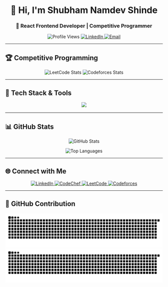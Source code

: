 
<h1 align="center">👋 Hi, I'm Shubham Namdev Shinde</h1>
<h3 align="center">🚀 React Frontend Developer | Competitive Programmer</h3>

<p align="center">
  <img src="https://komarev.com/ghpvc/?username=Techyshubhs&label=Profile%20Views&color=0e75b6&style=for-the-badge" alt="Profile Views" />
  <a href="https://www.linkedin.com/in/shubham-shinde-3a36b528a/">
    <img src="https://img.shields.io/badge/LinkedIn-0077B5?style=for-the-badge&logo=linkedin&logoColor=white" alt="LinkedIn" />
  </a>
  <a href="mailto:shindeshubham5356@gmail.com">
    <img src="https://img.shields.io/badge/Email-EA4335?style=for-the-badge&logo=gmail&logoColor=white" alt="Email" />
  </a>
</p>

---

## 🏆 Competitive Programming
<p align="center">
  <img src="https://leetcard.jacoblin.cool/its_Shinde4241?ext=contest&theme=dark" alt="LeetCode Stats" width="45%"/>
  <img src="https://codeforces-readme-stats.vercel.app/api/card?username=its_Shinde4241&theme=dark" alt="Codeforces Stats" width="45%"/>
</p>

---

## 🚀 Tech Stack & Tools
<p align="center">
  <img src="https://skillicons.dev/icons?i=react,nodejs,mongodb,python,js,cpp,git,vscode,express,tailwind&theme=dark" />
</p>

---

## 📊 GitHub Stats
<div align="center">
  <img src="https://github-readme-stats.vercel.app/api?username=Techyshubhs&show_icons=true&theme=tokyonight&locale=en" alt="GitHub Stats" width="45%"/>
<!--   <img src="https://github-readme-streak-stats.herokuapp.com/?user=Techyshubhs&theme=tokyonight" alt="GitHub Streak" width="45%"/> -->
</div>
<p align="center">
  <img src="https://github-readme-stats.vercel.app/api/top-langs?username=Techyshubhs&show_icons=true&locale=en&layout=compact&theme=tokyonight" alt="Top Languages" width="45%"/>
</p>

---

## 🌐 Connect with Me
<p align="center">
  <a href="https://www.linkedin.com/in/shubham-shinde-3a36b528a/" target="blank">
    <img src="https://img.shields.io/badge/LinkedIn-blue?logo=linkedin&logoColor=white&style=for-the-badge" alt="LinkedIn" />
  </a>
  <a href="https://www.codechef.com/users/clutch_fest_97" target="blank">
    <img src="https://img.shields.io/badge/CodeChef-orange?logo=codechef&logoColor=white&style=for-the-badge" alt="CodeChef" />
  </a>
  <a href="https://leetcode.com/its_Shinde4241" target="blank">
    <img src="https://img.shields.io/badge/LeetCode-gray?logo=leetcode&logoColor=white&style=for-the-badge" alt="LeetCode" />
  </a>
  <a href="https://codeforces.com/profile/its_Shinde4241" target="blank">
    <img src="https://img.shields.io/badge/Codeforces-blue?logo=codeforces&logoColor=white&style=for-the-badge" alt="Codeforces" />
  </a>
</p>

---

## 🐍 GitHub Contribution 

<p align="center">
  <img src="https://github.com/Techyshubhs/Techyshubhs/blob/output/github-snake.svg#gh-light-mode-only" alt="Snake Animation Light Mode" />
  <img src="https://github.com/Techyshubhs/Techyshubhs/blob/output/github-snake-dark.svg#gh-dark-mode-only" alt="Snake Animation Dark Mode" />
</p>



